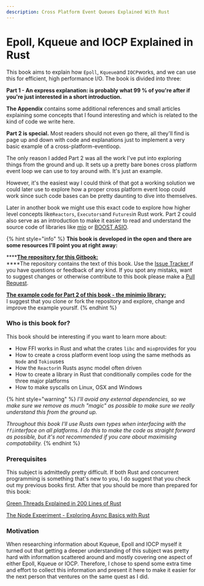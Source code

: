 ```yaml
---
description: Cross Platform Event Queues Explained With Rust
---
```


# Epoll, Kqueue and IOCP Explained in Rust

This book aims to explain how `Epoll`, `Kqueue`and `IOCP`works, and we can use this for efficient, high performance I/O. The book is divided into three:

**Part 1 - An express explanation: is probably what 99 %  of you're after if you're just interested in a short introduction.**

**The Appendix** contains some additional references and small articles explaining some concepts that I found interesting and which is related to the kind of code we write here.

**Part 2 is special.** Most readers should not even go there, all they'll find is page up and down with code and explanations just to implement a very basic example of a cross-platform-eventloop. 

The only reason I added Part 2 was all the work I've put into exploring things from the ground and up. It sets up a pretty bare bones cross platform event loop we can use to toy around with. It's just an example. 

However, it's the easiest way I could think of that got a working solution we could later use to explore how a proper cross platform event loop could work since such code bases can be pretty daunting to dive into themselves.

Later in another book we might use this exact code to explore how higher level concepts like`Reactors`, `Executors`and `Futures`in Rust work. Part 2 could also serve as an introduction to make it easier to read and understand the source code of libraries like [mio](https://github.com/tokio-rs/mio) or [BOOST ASIO](https://www.boost.org/doc/libs/1_42_0/boost/asio/).

 

{% hint style="info" %}
**This book is developed in the open and there are some resources I'll point you at right away:**

\*\*\*\*[**The repository for this Gitbook:**](https://github.com/cfsamson/book-exploring-epoll-kqueue-iocp)  
****The repository contains the text of this book. Use the [Issue Tracker ](https://github.com/cfsamson/book-exploring-epoll-kqueue-iocp/issues)if you have questions or feedback of any kind. If you spot any mistaks, want to suggest changes or otherwise contribute to this book please make a [Pull Request](https://github.com/cfsamson/book-exploring-epoll-kqueue-iocp/pulls).

[**The example code for Part 2 of this book - the minimio library:**](https://github.com/cfsamson/examples-minimio)  
I suggest that you clone or fork the repository and explore, change and improve the example yourslf. 
{% endhint %}

### Who is this book for?

This book should be interesting if you want to learn more about:

* How FFI works in Rust and what the crates `libc` and `mio`provides for you
* How to create a cross platform event loop using the same methods as `Node` and `Tokio`uses 
* How the `Reactor`in Rusts async model often driven
* How to create a library in Rust that conditionally compiles code for the three major platforms
* How to make syscalls on Linux, OSX and Windows

{% hint style="warning" %}
_I'll avoid any external dependencies, so we make sure we remove as much "magic" as possible to make sure we really understand this from the ground up._

_Throughout this book I'll use Rusts own types when interfacing with the `ffi`interface on all platforms. I do this to make the code as straight forward as possible, but it's not recommended if you care about maximising compatability._
{% endhint %}

### Prerequisites

This subject is admittedly pretty difficult. If both Rust and concurrent programming is something that's new to you, I do suggest that you check out my previous books first. After that you should be more than prepared for this book:

[Green Threads Explained in 200 Lines of Rust](https://cfsamson.gitbook.io/green-threads-explained-in-200-lines-of-rust/)

[The Node Experiment - Exploring Async Basics with Rust](https://cfsamson.github.io/book-exploring-async-basics/)

### Motivation

When researching information about Kqueue, Epoll and IOCP myself it turned out that getting a deeper understanding of this subject was pretty hard with information scattered around and mostly covering one aspect of either Epoll, Kqueue or IOCP. Therefore, I chose to spend some extra time and effort to collect this information and present it here to make it easier for the next person that ventures on the same quest as I did.

